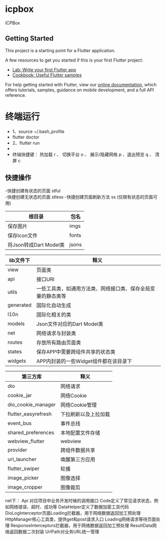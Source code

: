 # icpbox

ICPBox

## Getting Started

This project is a starting point for a Flutter application.

A few resources to get you started if this is your first Flutter project:

- [Lab: Write your first Flutter app](https://flutter.dev/docs/get-started/codelab)
- [Cookbook: Useful Flutter samples](https://flutter.dev/docs/cookbook)

For help getting started with Flutter, view our
[online documentation](https://flutter.dev/docs), which offers tutorials,
samples, guidance on mobile development, and a full API reference.

# 终端运行
* 1、source ~/.bash_profile
* flutter doctor
* 2、flutter run
*
* 终端快捷键： 热加载 r 、 切换平台 o 、 展示/隐藏网格 p 、退出预览 q  、 清屏 c

## 快捷操作
-快捷创建有状态的页面  stful  
-快捷创建无状态的页面  stless
-快捷创建页面刷新方法  ss   (仅限有状态的页面可用)






| 根目录 | 包名 |
| --- | --- |
| 保存图片   | imgs |
| 保存Icon文件   | fonts |
| 将Json转成Dart Model类  |  jsons |


| lib文件下 | 释义|
| --- | --- |
| view       | 页面类 |
| api        | 接口URl |
| utils      | 一些工具类，如通用方法类、网络接口类、保存全局变量的静态类等 |
| generated  | 国际化自动生成 |
| l10n       | 国际化相关的类 |
| models     | Json文件对应的Dart Model类 |
| net        | 网络请求与封装类 |
| routes     | 存放所有路由页面类 |
| states     | 保存APP中需要跨组件共享的状态类 |
| widgets    | APP内封装的一些Widget组件都在该目录下 |

| 第三方库 | 释义 |
| --- | --- |
| dio | 网络请求 |
| cookie_jar | 网络Cookie |
| dio_cookie_manager | 网络Cookie管理 |
| flutter_easyrefresh | 下拉刷新以及上拉加载 |
| event_bus | 事件总线 |
| shared_preferences | 本地配置文件存储 |
| webview_flutter | webview |
| provider | 跨组件数据共享 |
| url_launcher |唤醒第三方应用  |
| flutter_swiper | 轮播 |
| image_picker | 图像选择 |
| image_cropper| 图像裁剪 |


net下：
Api 对应项目中业务开发时候的调用接口
Code定义了常见请求状态，例如网络错误、超时、成功等
DataHelper定义了数据加密工具代码
DioLogInterceptor页面Loading拦截器，用于网络数据返回加工预处理
HttpManager核心工具类，提供get和post请求入口
Loading网络请求等待页面处理
ResponseInterceptors拦截器，用于网络数据返回加工预处理
ResultData网络返回数据二次封装
UrlPath对业务URL统一管理